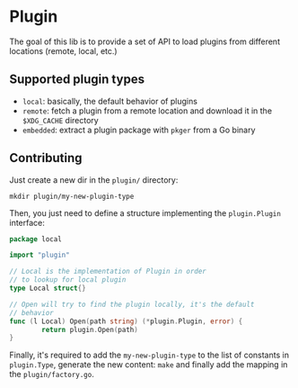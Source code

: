 # Plugin

The goal of this lib is to provide a set of API to load plugins from different locations (remote, local, etc.)

## Supported plugin types

- `local`: basically, the default behavior of plugins
- `remote`: fetch a plugin from a remote location and download it in the `$XDG_CACHE` directory
- `embedded`: extract a plugin package with `pkger` from a Go binary 

## Contributing

Just create a new dir in the `plugin/` directory:

```shell
mkdir plugin/my-new-plugin-type
```

Then, you just need to define a structure implementing the `plugin.Plugin` interface:

```go
package local

import "plugin"

// Local is the implementation of Plugin in order
// to lookup for local plugin
type Local struct{}

// Open will try to find the plugin locally, it's the default
// behavior
func (l Local) Open(path string) (*plugin.Plugin, error) {
        return plugin.Open(path)
}
```

Finally, it's required to add the `my-new-plugin-type` to the list of constants in `plugin.Type`, generate the new content: `make` and finally add the mapping in the `plugin/factory.go`.
